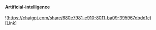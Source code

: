 #### Artificial-intelligence
!(https://chatgpt.com/share/680e7981-e910-8011-ba09-395967dbdd1c)[Link]
